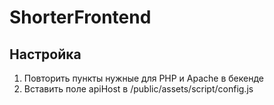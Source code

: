 # ShorterFrontend
## Настройка

1) Повторить пункты нужные для PHP и Apache в бекенде
2) Вставить поле apiHost в /public/assets/script/config.js